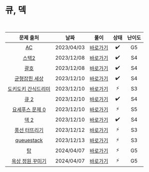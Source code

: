 # 큐, 덱

<br>

|                          문제 출처                           |    날짜    |          풀이          | 상태 | 난이도 |
| :----------------------------------------------------------: | :--------: | :--------------------: | :--: | :----: |
|          [AC](https://www.acmicpc.net/problem/5430)          | 2023/04/03 | [바로가기](./5430.js)  |  ✔️  |   G5   |
|        [스택2](https://www.acmicpc.net/problem/5430)         | 2023/12/08 | [바로가기](./28278.js) |  ✔️  |   S4   |
|         [괄호](https://www.acmicpc.net/problem/5430)         | 2023/12/08 | [바로가기](./9012.js)  |  ✔️  |   S4   |
|    [균형잡힌 세상](https://www.acmicpc.net/problem/4949)     | 2023/12/10 | [바로가기](./4949.js)  |  ✔️  |   S4   |
| [도키도키 간식드리미](https://www.acmicpc.net/problem/12789) | 2023/12/10 | [바로가기](./12789.js) |  ⚡  |   S3   |
|        [큐 2](https://www.acmicpc.net/problem/18258)         | 2023/12/10 | [바로가기](./18258.js) |  ✔️  |   S4   |
|   [요세푸스 문제 0](https://www.acmicpc.net/problem/11866)   | 2023/12/10 | [바로가기](./11866.js) |  ⚡  |   S5   |
|        [덱 2](https://www.acmicpc.net/problem/28279)         | 2023/12/10 | [바로가기](./28279.js) |  ✔️  |   S4   |
|    [풍선 터뜨리기](https://www.acmicpc.net/problem/2346)     | 2023/12/12 | [바로가기](./2346.js)  |  ⚡  |   S3   |
|     [queuestack](https://www.acmicpc.net/problem/24511)      | 2023/12/13 | [바로가기](./24511.js) |  ⚡  |   S3   |
|          [탑](https://www.acmicpc.net/problem/2493)          | 2024/04/07 | [바로가기](./2493.js)  |  ⚡  |   G5   |
|   [옥상 정원 꾸미기](https://www.acmicpc.net/problem/6198)   | 2024/04/07 | [바로가기](./6198.js)  |  ⚡  |   G5   |
